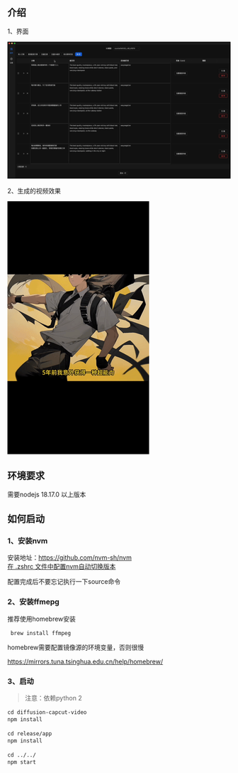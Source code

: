 ## 介绍

1、界面  

![img1](images/img1.gif)

2、生成的视频效果

![video-effect](images/video-effect.gif)


## 环境要求
需要nodejs 18.17.0 以上版本

## 如何启动
### 1、安装nvm 
安装地址：https://github.com/nvm-sh/nvm  
[在 .zshrc 文件中配置nvm自动切换版本](https://github.com/nvm-sh/nvm?tab=readme-ov-file#calling-nvm-use-automatically-in-a-directory-with-a-nvmrc-file)  
   
配置完成后不要忘记执行一下source命令  

### 2、安装ffmepg
推荐使用homebrew安装
``` 
 brew install ffmpeg
```
homebrew需要配置镜像源的环境变量，否则很慢

https://mirrors.tuna.tsinghua.edu.cn/help/homebrew/

### 3、启动  
> 注意：依赖python 2
```
cd diffusion-capcut-video
npm install 

cd release/app  
npm install  

cd ../../
npm start 
```
